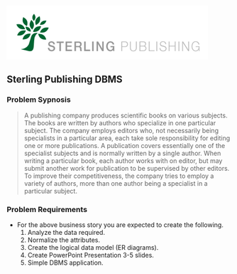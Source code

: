![Sterling Publishing](https://raw.githubusercontent.com/Dumerz/stylusHub/master/img/sterling_book.png "Sterling Publishing")
## Sterling Publishing DBMS

### Problem Sypnosis

>  A publishing company produces scientific books on various subjects. The books are written by authors who specialize in one particular subject. The company employs editors who, not necessarily being specialists in a particular area, each take sole responsibility for editing one or more publications. A publication covers essentially one of the specialist subjects and is normally written by a single author. When writing a particular book, each author works with on editor, but may submit another work for publication to be supervised by other editors. To improve their competitiveness, the company tries to employ a variety of authors, more than one author being a specialist in a particular subject.

### Problem Requirements

* For the above business story you are expected to create the following.
	1. Analyze the data required.
	2. Normalize the attributes.
	3. Create the logical data model (ER diagrams). 
	4. Create PowerPoint Presentation 3-5 slides.
	5. Simple DBMS application.
